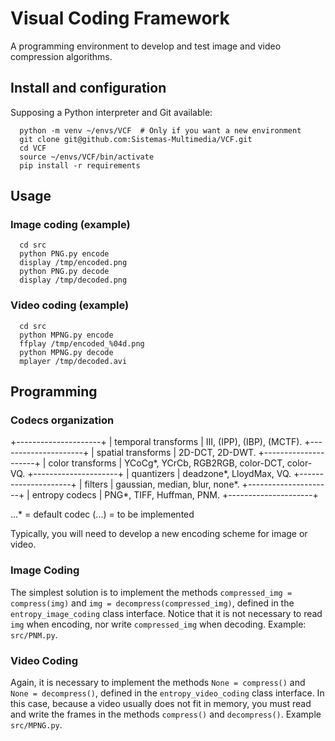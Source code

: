 # Visual Coding Framework
A programming environment to develop and test image and video compression algorithms.

## Install and configuration

Supposing a Python interpreter and Git available:

      python -m venv ~/envs/VCF  # Only if you want a new environment
      git clone git@github.com:Sistemas-Multimedia/VCF.git
      cd VCF
      source ~/envs/VCF/bin/activate
      pip install -r requirements

## Usage

### Image coding (example)

      cd src
      python PNG.py encode
      display /tmp/encoded.png
      python PNG.py decode
      display /tmp/decoded.png

### Video coding (example)

      cd src
      python MPNG.py encode
      ffplay /tmp/encoded_%04d.png
      python MPNG.py decode
      mplayer /tmp/decoded.avi
   
## Programming

### Codecs organization

+---------------------+
| temporal transforms | III, (IPP), (IBP), (MCTF).
+---------------------+
| spatial transforms  | 2D-DCT, 2D-DWT.
+---------------------+
|  color transforms   | YCoCg*, YCrCb, RGB2RGB, color-DCT, color-VQ.
+---------------------+
|     quantizers      | deadzone*, LloydMax, VQ.
+---------------------+ 
|       filters       | gaussian, median, blur, none*.
+---------------------+
|   entropy codecs    | PNG*, TIFF, Huffman, PNM.
+---------------------+

...* = default codec
(...) = to be implemented

Typically, you will need to develop a new encoding scheme for image or
video.

### Image Coding

The simplest solution is to implement the methods `compressed_img =
compress(img)` and `img = decompress(compressed_img)`, defined in the
`entropy_image_coding` class interface. Notice that it is not
necessary to read `img` when encoding, nor write `compressed_img` when
decoding. Example: `src/PNM.py`.

### Video Coding

Again, it is necessary to implement the methods `None = compress()`
and `None = decompress()`, defined in the `entropy_video_coding` class
interface. In this case, because a video usually does not fit in
memory, you must read and write the frames in the methods `compress()`
and `decompress()`. Example `src/MPNG.py`.
